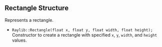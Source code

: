 ## Rectangle Structure

Represents a rectangle.

- `Raylib::Rectangle(float x, float y, float width, float height);`
  Constructor to create a rectangle with specified `x`, `y`, `width`, and `height` values.
